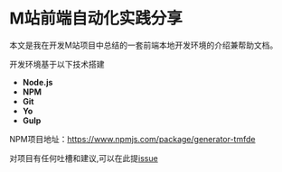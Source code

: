 # M站前端自动化实践分享

本文是我在开发M站项目中总结的一套前端本地开发环境的介绍兼帮助文档。

开发环境基于以下技术搭建

- **Node.js**
- **NPM**
- **Git**
- **Yo**
- **Gulp**


NPM项目地址：https://www.npmjs.com/package/generator-tmfde

对项目有任何吐槽和建议,可以在此提[issue](https://github.com/love11zi/generator-tmfde/issues)


